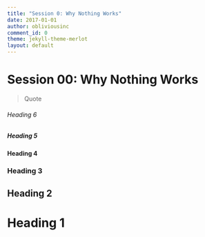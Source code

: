 ```yaml
---
title: "Session 0: Why Nothing Works"
date: 2017-01-01
author: obliviousinc
comment_id: 0
theme: jekyll-theme-merlot
layout: default
---
```


# Session 00: Why Nothing Works

> Quote
###### Heading 6
##### Heading 5
#### Heading 4
### Heading 3
## Heading 2
# Heading 1